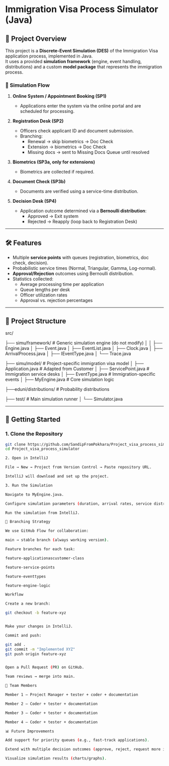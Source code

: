 # Immigration Visa Process Simulator (Java)

## 📌 Project Overview
This project is a **Discrete-Event Simulation (DES)** of the Immigration Visa application process, implemented in Java.  
It uses a provided **simulation framework** (engine, event handling, distributions) and a custom **model package** that represents the immigration process.

### 🔹 Simulation Flow
1. **Online System / Appointment Booking (SP1)**
    - Applications enter the system via the online portal and are scheduled for processing.

2. **Registration Desk (SP2)**
    - Officers check applicant ID and document submission.
    - Branching:
        - Renewal → skip biometrics → Doc Check
        - Extension → biometrics → Doc Check
        - Missing docs → sent to Missing Docs Queue until resolved

3. **Biometrics (SP3a, only for extensions)**
    - Biometrics are collected if required.

4. **Document Check (SP3b)**
    - Documents are verified using a service-time distribution.

5. **Decision Desk (SP4)**
    - Application outcome determined via a **Bernoulli distribution**:
        - Approved → Exit system
        - Rejected → Reapply (loop back to Registration Desk)

---

## 🛠️ Features
- Multiple **service points** with queues (registration, biometrics, doc check, decision).
- Probabilistic service times (Normal, Triangular, Gamma, Log-normal).
- **Approval/Rejection** outcomes using Bernoulli distribution.
- Statistics collected:
    - Average processing time per application
    - Queue lengths per desk
    - Officer utilization rates
    - Approval vs. rejection percentages

---

## 📂 Project Structure

src/

├── simu/framework/     # Generic simulation engine (do not modify)
│
│ ├── Engine.java
│ ├── Event.java
│ ├── EventList.java
│ ├── Clock.java
│ ├── ArrivalProcess.java
│ ├── IEventType.java
│ └── Trace.java

├── simu/model/ # Project-specific immigration visa model
│ ├── Application.java # Adapted from Customer
│ ├── ServicePoint.java # Immigration service desks
│ ├── EventType.java # Immigration-specific events
│ ├── MyEngine.java # Core simulation logic

├──eduni/distributions/ # Probability distributions

├── test/   # Main simulation runner
│ └── Simulator.java
  
---

## 🚀 Getting Started


### 1. Clone the Repository
```bash
git clone https://github.com/SandipFromPokhara/Project_visa_process_simulator.git
cd Project_visa_process_simulator

2. Open in IntelliJ

File → New → Project from Version Control → Paste repository URL.

IntelliJ will download and set up the project.

3. Run the Simulation

Navigate to MyEngine.java.

Configure simulation parameters (duration, arrival rates, service distributions).

Run the simulation from IntelliJ.

🌳 Branching Strategy

We use GitHub Flow for collaboration:

main → stable branch (always working version).

Feature branches for each task:

feature-applicationascustomer-class

feature-service-points

feature-eventtypes

feature-engine-logic

Workflow

Create a new branch:

git checkout -b feature-xyz


Make your changes in IntelliJ.

Commit and push:

git add .
git commit -m "Implemented XYZ"
git push origin feature-xyz


Open a Pull Request (PR) on GitHub.

Team reviews → merge into main.

👥 Team Members

Member 1 – Project Manager + tester + coder + documentation

Member 2 – Coder + tester + documentation

Member 3 – Coder + tester + documentation

Member 4 – Coder + tester + documentation

📊 Future Improvements

Add support for priority queues (e.g., fast-track applications).

Extend with multiple decision outcomes (approve, reject, request more info).

Visualize simulation results (charts/graphs).
